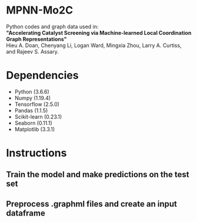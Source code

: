# MPNN-Mo2C
Python codes and graph data used in:\
**"Accelerating Catalyst Screening via Machine-learned Local Coordination Graph Representations"**\
Hieu A. Doan, Chenyang Li, Logan Ward, Mingxia Zhou, Larry A. Curtiss, and Rajeev S. Assary. 

# Dependencies
- Python (3.6.6) 
- Numpy (1.19.4)
- Tensorflow (2.5.0)
- Pandas (1.1.5)
- Scikit-learn (0.23.1)
- Seaborn (0.11.1)
- Matplotlib (3.3.1) 

# Instructions
## Train the model and make predictions on the test set

## Preprocess .graphml files and create an input dataframe

